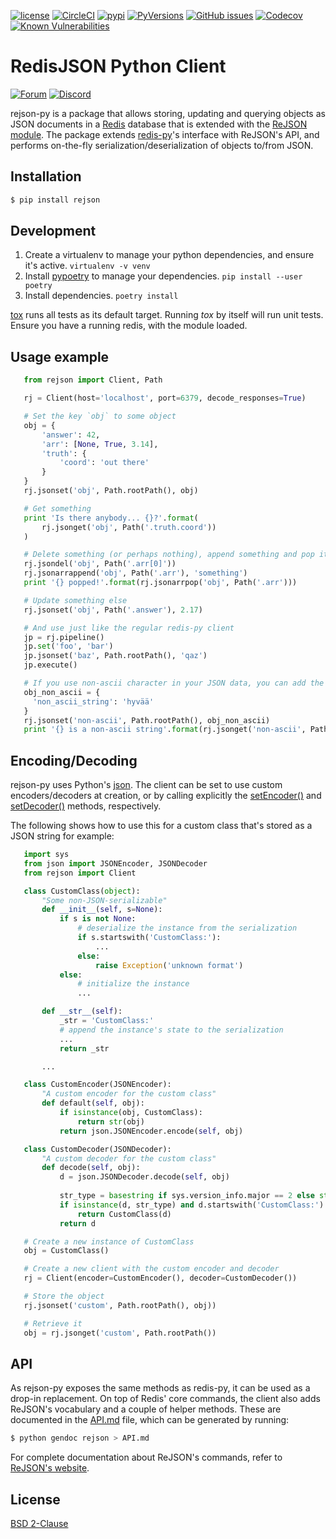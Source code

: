 [![license](https://img.shields.io/github/license/RedisJSON/RedisJSON-py.svg)](https://github.com/RedisJSON/redisjson-py/blob/master/LICENSE)
[![CircleCI](https://circleci.com/gh/RedisJSON/redisjson-py/tree/master.svg?style=svg)](https://circleci.com/gh/RedisJSON/redisjson-py/tree/master)
[![pypi](https://badge.fury.io/py/rejson.svg)](https://badge.fury.io/py/rejson)
[![PyVersions](https://img.shields.io/pypi/pyversions/rejson.svg)](https://github.com/RedisJSON/redisjson-py)
[![GitHub issues](https://img.shields.io/github/release/RedisJSON/redisjson-py.svg)](https://github.com/RedisJSON/redisjson-py/releases/latest)
[![Codecov](https://coveralls.io/repos/github/RedisLabs/rejson-py/badge.svg?branch=master)](https://coveralls.io/github/RedisLabs/rejson-py?branch=master)
[![Known Vulnerabilities](https://snyk.io/test/github/RedisJSON/redisjson-py/badge.svg?targetFile=pyproject.toml)](https://snyk.io/test/github/RedisJSON/redisjson-py?targetFile=pyproject.toml)

# RedisJSON Python Client

[![Forum](https://img.shields.io/badge/Forum-RedisJSON-blue)](https://forum.redislabs.com/c/modules/redisjson)
[![Discord](https://img.shields.io/discord/697882427875393627?style=flat-square)](https://discord.gg/QUkjSsk)

rejson-py is a package that allows storing, updating and querying objects as
JSON documents in a [Redis](https://redis.io) database that is extended with the
[ReJSON module](https://github.com/redislabsmodules/rejson). The package extends
[redis-py](https://github.com/andymccurdy/redis-py)'s interface with ReJSON's
API, and performs on-the-fly serialization/deserialization of objects to/from
JSON.

## Installation

```bash
$ pip install rejson
```

## Development

1. Create a virtualenv to manage your python dependencies, and ensure it's active.
   ```virtualenv -v venv```
2. Install [pypoetry](https://python-poetry.org/) to manage your dependencies.
   ```pip install --user poetry```
3. Install dependencies.
   ```poetry install```

[tox](https://tox.readthedocs.io/en/latest/) runs all tests as its default target. Running *tox* by itself will run unit tests. Ensure you have a running redis, with the module loaded.

## Usage example

```python
   from rejson import Client, Path

   rj = Client(host='localhost', port=6379, decode_responses=True)

   # Set the key `obj` to some object
   obj = {
       'answer': 42,
       'arr': [None, True, 3.14],
       'truth': {
           'coord': 'out there'
       }
   }
   rj.jsonset('obj', Path.rootPath(), obj)

   # Get something
   print 'Is there anybody... {}?'.format(
       rj.jsonget('obj', Path('.truth.coord'))
   )

   # Delete something (or perhaps nothing), append something and pop it
   rj.jsondel('obj', Path('.arr[0]'))
   rj.jsonarrappend('obj', Path('.arr'), 'something')
   print '{} popped!'.format(rj.jsonarrpop('obj', Path('.arr')))

   # Update something else
   rj.jsonset('obj', Path('.answer'), 2.17)

   # And use just like the regular redis-py client
   jp = rj.pipeline()
   jp.set('foo', 'bar')
   jp.jsonset('baz', Path.rootPath(), 'qaz')
   jp.execute()

   # If you use non-ascii character in your JSON data, you can add the no_escape flag to JSON.GET command
   obj_non_ascii = {
     'non_ascii_string': 'hyvää'
   }
   rj.jsonset('non-ascii', Path.rootPath(), obj_non_ascii)
   print '{} is a non-ascii string'.format(rj.jsonget('non-ascii', Path('.non_ascii_string'), no_escape=True))
```

## Encoding/Decoding

rejson-py uses Python's [json](https://docs.python.org/2/library/json.html).
The client can be set to use custom encoders/decoders at creation, or by calling
explicitly the [setEncoder()](./API.md#setencoder) and
[setDecoder()](./API.md#setencoder) methods, respectively.

The following shows how to use this for a custom class that's stored as
a JSON string for example:

```python
   import sys
   from json import JSONEncoder, JSONDecoder
   from rejson import Client

   class CustomClass(object):
       "Some non-JSON-serializable"
       def __init__(self, s=None):
           if s is not None:
               # deserialize the instance from the serialization
               if s.startswith('CustomClass:'):
                   ...
               else:
                   raise Exception('unknown format')
           else:
               # initialize the instance
               ...

       def __str__(self):
           _str = 'CustomClass:'
           # append the instance's state to the serialization
           ...
           return _str

       ...

   class CustomEncoder(JSONEncoder):
       "A custom encoder for the custom class"
       def default(self, obj):
           if isinstance(obj, CustomClass):
               return str(obj)
           return json.JSONEncoder.encode(self, obj)

   class CustomDecoder(JSONDecoder):
       "A custom decoder for the custom class"
       def decode(self, obj):
           d = json.JSONDecoder.decode(self, obj)
           
           str_type = basestring if sys.version_info.major == 2 else str
           if isinstance(d, str_type) and d.startswith('CustomClass:'):
               return CustomClass(d)
           return d

   # Create a new instance of CustomClass
   obj = CustomClass()

   # Create a new client with the custom encoder and decoder
   rj = Client(encoder=CustomEncoder(), decoder=CustomDecoder())

   # Store the object
   rj.jsonset('custom', Path.rootPath(), obj))

   # Retrieve it
   obj = rj.jsonget('custom', Path.rootPath())
```

## API

As rejson-py exposes the same methods as redis-py, it can be used as a drop-in
replacement. On top of Redis' core commands, the client also adds ReJSON's
vocabulary and a couple of helper methods. These are documented in the
[API.md](API.md) file, which can be generated by running:

```bash
$ python gendoc rejson > API.md
```

For complete documentation about ReJSON's commands, refer to [ReJSON's website](http://rejson.io).

## License

[BSD 2-Clause](https://github.com/RedisLabs/rejson-py/blob/master/LICENSE)
